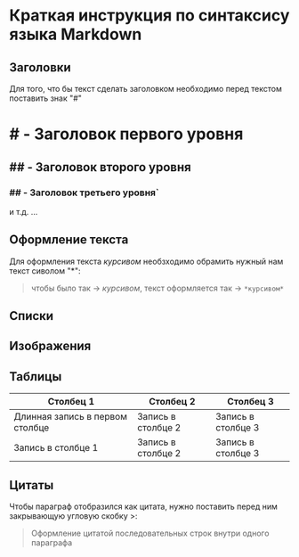# Краткая инструкция по синтаксису языка Markdown
## Заголовки
Для того, что бы текст сделать заголовком необходимо перед текстом поставить знак "#"

# # - Заголовок первого уровня
## ## - Заголовок второго уровня
### ## - Заголовок третьего уровня`
и т.д. ...

## Оформление текста

Для оформления текста *курсивом* необзходимо обрамить нужный нам текст сиволом "*":
>чтобы было так -> *курсивом*, текст оформляется так -> `*курсивом*`

## Списки

## Изображения

## Таблицы

|Столбец 1|Столбец 2|Столбец 3|
|---------|---------|---------|
|Длинная запись в первом столбце|Запись в столбце 2|Запись в столбце 3|
|Запись в столбце 1|Запись в столбце 2|Запись в столбце 3|

## Цитаты

Чтобы параграф отобразился как цитата, нужно поставить перед ним закрывающую угловую скобку >:

> Оформление цитатой
последовательных строк
внутри одного параграфа
